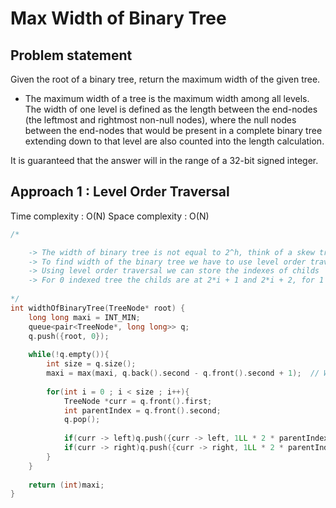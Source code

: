 # Max Width of Binary Tree

## Problem statement

Given the root of a binary tree, return the maximum width of the given tree.
- The maximum width of a tree is the maximum width among all levels. The width of one level is defined as the length between the end-nodes (the leftmost and rightmost non-null nodes), where the null nodes between the end-nodes that would be present in a complete binary tree extending down to that level are also counted into the length calculation. 

It is guaranteed that the answer will in the range of a 32-bit signed integer.

## Approach 1 : Level Order Traversal

Time complexity : O(N)
Space complexity : O(N)

```cpp
/*

    -> The width of binary tree is not equal to 2^h, think of a skew tree
    -> To find width of the binary tree we have to use level order traversal 
    -> Using level order traversal we can store the indexes of childs
    -> For 0 indexed tree the childs are at 2*i + 1 and 2*i + 2, for 1 based 2*i and 2*i + 1
    
*/
int widthOfBinaryTree(TreeNode* root) {
    long long maxi = INT_MIN;
    queue<pair<TreeNode*, long long>> q;
    q.push({root, 0});
    
    while(!q.empty()){
        int size = q.size();
        maxi = max(maxi, q.back().second - q.front().second + 1);  // We will get the while traversing through the last level
        
        for(int i = 0 ; i < size ; i++){
            TreeNode *curr = q.front().first;
            int parentIndex = q.front().second;
            q.pop();
            
            if(curr -> left)q.push({curr -> left, 1LL * 2 * parentIndex + 1});
            if(curr -> right)q.push({curr -> right, 1LL * 2 * parentIndex + 2});    
        }
    }
    
    return (int)maxi;
}
```